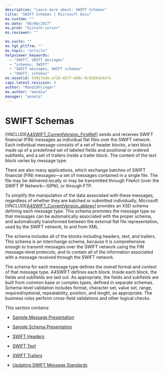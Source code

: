```yaml
---
description: "Learn more about: SWIFT Schemas"
title: "SWIFT Schemas | Microsoft Docs"
ms.custom: ""
ms.date: "06/08/2017"
ms.prod: "biztalk-server"
ms.reviewer: ""

ms.suite: ""
ms.tgt_pltfrm: ""
ms.topic: "article"
helpviewer_keywords: 
  - "SWIFT, SWIFT messages"
  - "schemas, SWIFT"
  - "SWIFT messages, SWIFT schemas"
  - "SWIFT, schemas"
ms.assetid: 53017a56-a718-4577-a08c-9c92d9a54e7a
caps.latest.revision: 4
author: "MandiOhlinger"
ms.author: "mandia"
manager: "anneta"
---
```

# SWIFT Schemas
[!INCLUDE[A4SWIFT_CurrentVersion_FirstRef](../../includes/a4swift-currentversion-firstref-md.md)] sends and receives SWIFT financial (FIN) messages as individual flat files over the SWIFT network. Each individual message consists of a set of header blocks, a text block made up of a predefined set of labeled fields and positional or ordered subfields, and a set of trailers inside a trailer block. The content of the text block varies by message type.  
  
 There are also many applications, which exchange batches of SWIFT financial (FIN) messages—a set of messages contained in a single file. The file may be delivered locally or may be transmitted through FileAct (over the SWIFT IP Network—SIPN), or through FTP.  
  
 To simplify the manipulation of the data associated with these messages, regardless of whether they are batched or submitted individually, Microsoft [!INCLUDE[A4SWIFT_CurrentVersion_abbrev](../../includes/a4swift-currentversion-abbrev-md.md)] provides an XSD schema defining each message type. This schema promotes the message type so that messages can be automatically associated with the proper schema, and automatically transformed between the external flat file representation, used by the SWIFT network, to and from XML.  
  
 The schema includes all of the blocks including headers, text, and trailers. This schema is an interchange schema, because it is comprehensive enough to transmit messages over the SWIFT network using the FIN message-level protocols, and to contain all of the information associated with a message received through the SWIFT network.  
  
 The schema for each message type defines the overall format and context of that message type. A4SWIFT defines each block. Inside each block, the fields and subfields are laid out. As appropriate, the fields and subfields are built from common base or complex types, defined in separate schemas. Schema-level validation includes format, character set, value set, range, required/optional, repeatability, position, and length, as appropriate. The business rules perform cross-field validations and other logical checks.  
  
 This section contains:  
  
-   [Sample Message Presentation](../../adapters-and-accelerators/accelerator-swift/sample-message-presentation.md)  
  
-   [Sample Schema Presentation](../../adapters-and-accelerators/accelerator-swift/sample-schema-presentation.md)  
  
-   [SWIFT Headers](../../adapters-and-accelerators/accelerator-swift/swift-headers.md)  
  
-   [SWIFT Text](../../adapters-and-accelerators/accelerator-swift/swift-text.md)  
  
-   [SWIFT Trailers](../../adapters-and-accelerators/accelerator-swift/swift-trailers.md)  
  
-   [Updating SWIFT Message Standards](../../adapters-and-accelerators/accelerator-swift/updating-swift-messaging-standards.md)
